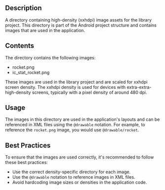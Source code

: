 ## Description

A directory containing high-density (xxhdpi) image assets for the library project. This directory is part of the Android project structure and contains images that are used in the application.


## Contents

The directory contains the following images:
* rocket.png
* ic_stat_rocket.png

These images are used in the library project and are scaled for xxhdpi screen density. The xxhdpi density is used for devices with extra-extra-high-density screens, typically with a pixel density of around 480 dpi.


## Usage

The images in this directory are used in the application's layouts and can be referenced in XML files using the `@drawable` notation. For example, to reference the `rocket.png` image, you would use `@drawable/rocket`.


## Best Practices

To ensure that the images are used correctly, it's recommended to follow these best practices:
* Use the correct density-specific directory for each image.
* Use the `@drawable` notation to reference images in XML files.
* Avoid hardcoding image sizes or densities in the application code.



